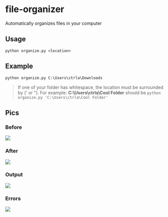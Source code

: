 # file-organizer

Automatically organizes files in your computer

## Usage

`python organize.py <location>`

## Example

`python organize.py C:\Users\ctrla\Downloads`

> If one of your folder has whitespace, the location must be surrounded by (' or "). For example: **C:\Users\ctrla\Cool Folder** should be `python organize.py 'C:\Users\ctrla\Cool Folder'`

## Pics

### Before

![](imgs/before.png)

### After

![](imgs/after.png)

### Output

![](imgs/output.png)


### Errors

![](imgs/errors.png)

